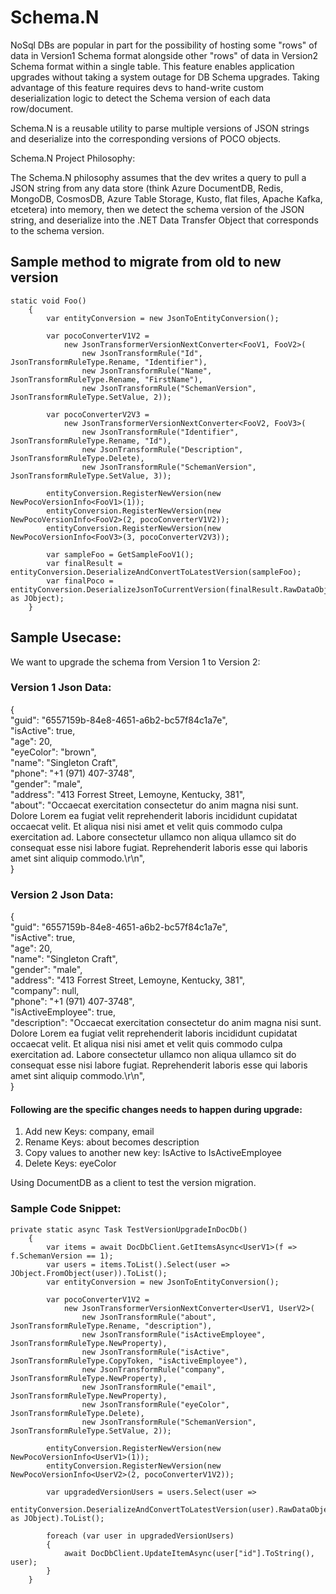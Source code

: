 # Schema.N
NoSql DBs are popular in part for the possibility of hosting some "rows" of data in Version1 Schema format alongside other "rows" of data in Version2 Schema format within a single table. This feature enables application upgrades without taking a system outage for DB Schema upgrades. Taking advantage of this feature requires devs to hand-write custom deserialization logic to detect the Schema version of each data row/document.

Schema.N is a reusable utility to parse multiple versions of JSON strings and deserialize into the corresponding versions of POCO objects.

Schema.N Project Philosophy:

The Schema.N philosophy assumes that the dev writes a query to pull a JSON string from any data store (think Azure DocumentDB, Redis, MongoDB, CosmosDB, Azure Table Storage, Kusto, flat files, Apache Kafka, etcetera) into memory, then we detect the schema version of the JSON string, and deserialize into the .NET Data Transfer Object that corresponds to the schema version.
 
## Sample method to migrate from old to new version
	static void Foo()
        {
            var entityConversion = new JsonToEntityConversion();

            var pocoConverterV1V2 =
                new JsonTransformerVersionNextConverter<FooV1, FooV2>(
                    new JsonTransformRule("Id", JsonTransformRuleType.Rename, "Identifier"),
                    new JsonTransformRule("Name", JsonTransformRuleType.Rename, "FirstName"),
                    new JsonTransformRule("SchemanVersion", JsonTransformRuleType.SetValue, 2));

            var pocoConverterV2V3 =
                new JsonTransformerVersionNextConverter<FooV2, FooV3>(
                    new JsonTransformRule("Identifier", JsonTransformRuleType.Rename, "Id"),
                    new JsonTransformRule("Description", JsonTransformRuleType.Delete),
                    new JsonTransformRule("SchemanVersion", JsonTransformRuleType.SetValue, 3));

            entityConversion.RegisterNewVersion(new NewPocoVersionInfo<FooV1>(1));
            entityConversion.RegisterNewVersion(new NewPocoVersionInfo<FooV2>(2, pocoConverterV1V2));
            entityConversion.RegisterNewVersion(new NewPocoVersionInfo<FooV3>(3, pocoConverterV2V3));

            var sampleFoo = GetSampleFooV1();
            var finalResult = entityConversion.DeserializeAndConvertToLatestVersion(sampleFoo);
            var finalPoco = entityConversion.DeserializeJsonToCurrentVersion(finalResult.RawDataObject as JObject);
        }

## Sample Usecase:

We want to upgrade the schema from Version 1 to Version 2:

### Version 1 Json Data:
{</br>
    "guid": "6557159b-84e8-4651-a6b2-bc57f84c1a7e",</br>
    "isActive": true,</br>
    "age": 20,</br>
    "eyeColor": "brown",</br>
    "name": "Singleton Craft",</br>
    "phone": "+1 (971) 407-3748",</br>
    "gender": "male",</br>
    "address": "413 Forrest Street, Lemoyne, Kentucky, 381",</br>
    "about": "Occaecat exercitation consectetur do anim magna nisi sunt. Dolore Lorem ea fugiat velit reprehenderit laboris incididunt cupidatat occaecat velit. Et aliqua nisi nisi amet et velit quis commodo culpa exercitation ad. Labore consectetur ullamco non aliqua ullamco sit do consequat esse nisi labore fugiat. Reprehenderit laboris esse qui laboris amet sint aliquip commodo.\r\n",</br>
}

  
### Version 2 Json Data:
{</br>
    "guid": "6557159b-84e8-4651-a6b2-bc57f84c1a7e",</br>
    "isActive": true,</br>
    "age": 20,</br>
    "name": "Singleton Craft",</br>
    "gender": "male",</br>
    "address": "413 Forrest Street, Lemoyne, Kentucky, 381",</br>
    "company": null,</br>
    "phone": "+1 (971) 407-3748",</br>
    "isActiveEmployee": true,</br>
    "description": "Occaecat exercitation consectetur do anim magna nisi sunt. Dolore Lorem ea fugiat velit reprehenderit laboris incididunt cupidatat occaecat velit. Et aliqua nisi nisi amet et velit quis commodo culpa exercitation ad. Labore consectetur ullamco non aliqua ullamco sit do consequat esse nisi labore fugiat. Reprehenderit laboris esse qui laboris amet sint aliquip commodo.\r\n",</br>
}


#### Following are the specific changes needs to happen during upgrade:

1. Add new Keys: company, email
2. Rename Keys: about becomes description
3. Copy values to another new key: IsActive to IsActiveEmployee
4. Delete Keys: eyeColor

Using DocumentDB as a client to test the version migration.

### Sample Code Snippet:
	private static async Task TestVersionUpgradeInDocDb()
        {
            var items = await DocDbClient.GetItemsAsync<UserV1>(f => f.SchemanVersion == 1);
            var users = items.ToList().Select(user => JObject.FromObject(user)).ToList();
            var entityConversion = new JsonToEntityConversion();

            var pocoConverterV1V2 =
                new JsonTransformerVersionNextConverter<UserV1, UserV2>(
                    new JsonTransformRule("about", JsonTransformRuleType.Rename, "description"),
                    new JsonTransformRule("isActiveEmployee", JsonTransformRuleType.NewProperty),
                    new JsonTransformRule("isActive", JsonTransformRuleType.CopyToken, "isActiveEmployee"),
                    new JsonTransformRule("company", JsonTransformRuleType.NewProperty),
                    new JsonTransformRule("email", JsonTransformRuleType.NewProperty),
                    new JsonTransformRule("eyeColor", JsonTransformRuleType.Delete),
                    new JsonTransformRule("SchemanVersion", JsonTransformRuleType.SetValue, 2));

            entityConversion.RegisterNewVersion(new NewPocoVersionInfo<UserV1>(1));
            entityConversion.RegisterNewVersion(new NewPocoVersionInfo<UserV2>(2, pocoConverterV1V2));

            var upgradedVersionUsers = users.Select(user => 
                entityConversion.DeserializeAndConvertToLatestVersion(user).RawDataObject as JObject).ToList();

            foreach (var user in upgradedVersionUsers)
            {
                await DocDbClient.UpdateItemAsync(user["id"].ToString(), user);
            }
        }
